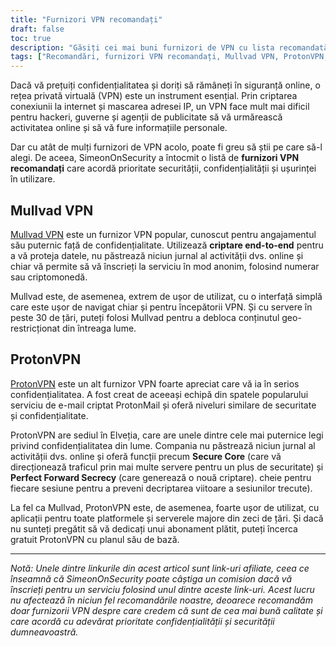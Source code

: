 ```yaml
---
title: "Furnizori VPN recomandați"
draft: false
toc: true
description: "Găsiți cei mai buni furnizori de VPN cu lista recomandată de SimeonOnSecurity. Rămâneți în siguranță și protejați-vă confidențialitatea online cu furnizori de top cum ar fi Mullvad VPN și ProtonVPN."
tags: ["Recomandări, furnizori VPN recomandați, Mullvad VPN, ProtonVPN, rețea privată virtuală, confidențialitate, securitate online"]
---
```


Dacă vă prețuiți confidențialitatea și doriți să rămâneți în siguranță online, o rețea privată virtuală (VPN) este un instrument esențial. Prin criptarea conexiunii la internet și mascarea adresei IP, un VPN face mult mai dificil pentru hackeri, guverne și agenții de publicitate să vă urmărească activitatea online și să vă fure informațiile personale.

Dar cu atât de mulți furnizori de VPN acolo, poate fi greu să știi pe care să-l alegi. De aceea, SimeonOnSecurity a întocmit o listă de **furnizori VPN recomandați** care acordă prioritate securității, confidențialității și ușurinței în utilizare.

## Mullvad VPN

[Mullvad VPN](https://mullvad.net/en/) este un furnizor VPN popular, cunoscut pentru angajamentul său puternic față de confidențialitate. Utilizează **criptare end-to-end** pentru a vă proteja datele, nu păstrează niciun jurnal al activității dvs. online și chiar vă permite să vă înscrieți la serviciu în mod anonim, folosind numerar sau criptomonedă.

Mullvad este, de asemenea, extrem de ușor de utilizat, cu o interfață simplă care este ușor de navigat chiar și pentru începătorii VPN. Și cu servere în peste 30 de țări, puteți folosi Mullvad pentru a debloca conținutul geo-restricționat din întreaga lume.

## ProtonVPN

[ProtonVPN](https://protonvpn.com/) este un alt furnizor VPN foarte apreciat care vă ia în serios confidențialitatea. A fost creat de aceeași echipă din spatele popularului serviciu de e-mail criptat ProtonMail și oferă niveluri similare de securitate și confidențialitate.

ProtonVPN are sediul în Elveția, care are unele dintre cele mai puternice legi privind confidențialitatea din lume. Compania nu păstrează niciun jurnal al activității dvs. online și oferă funcții precum **Secure Core** (care vă direcționează traficul prin mai multe servere pentru un plus de securitate) și **Perfect Forward Secrecy** (care generează o nouă criptare). cheie pentru fiecare sesiune pentru a preveni decriptarea viitoare a sesiunilor trecute).

La fel ca Mullvad, ProtonVPN este, de asemenea, foarte ușor de utilizat, cu aplicații pentru toate platformele și serverele majore din zeci de țări. Și dacă nu sunteți pregătit să vă dedicați unui abonament plătit, puteți încerca gratuit ProtonVPN cu planul său de bază.

---

*Notă: Unele dintre linkurile din acest articol sunt link-uri afiliate, ceea ce înseamnă că SimeonOnSecurity poate câștiga un comision dacă vă înscrieți pentru un serviciu folosind unul dintre aceste link-uri. Acest lucru nu afectează în niciun fel recomandările noastre, deoarece recomandăm doar furnizorii VPN despre care credem că sunt de cea mai bună calitate și care acordă cu adevărat prioritate confidențialității și securității dumneavoastră.*

